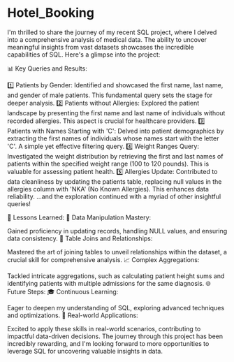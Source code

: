 # Hotel_Booking

I'm thrilled to share the journey of my recent SQL project, where I delved into a comprehensive analysis of medical data. The ability to uncover meaningful insights from vast datasets showcases the incredible capabilities of SQL. Here's a glimpse into the project:


📊 Key Queries and Results:

1️⃣ Patients by Gender:
Identified and showcased the first name, last name, and gender of male patients. This fundamental query sets the stage for deeper analysis.
2️⃣ Patients without Allergies:
Explored the patient landscape by presenting the first name and last name of individuals without recorded allergies. This aspect is crucial for healthcare providers.
3️⃣ Patients with Names Starting with 'C':
Delved into patient demographics by extracting the first names of individuals whose names start with the letter 'C'. A simple yet effective filtering query.
4️⃣ Weight Ranges Query:
Investigated the weight distribution by retrieving the first and last names of patients within the specified weight range (100 to 120 pounds). This is valuable for assessing patient health.
5️⃣ Allergies Update:
Contributed to data cleanliness by updating the patients table, replacing null values in the allergies column with 'NKA' (No Known Allergies). This enhances data reliability.
...and the exploration continued with a myriad of other insightful queries!

🧠 Lessons Learned:
🔄 Data Manipulation Mastery:

Gained proficiency in updating records, handling NULL values, and ensuring data consistency.
🤝 Table Joins and Relationships:

Mastered the art of joining tables to unveil relationships within the dataset, a crucial skill for comprehensive analysis.
📈 Complex Aggregations:

Tackled intricate aggregations, such as calculating patient height sums and identifying patients with multiple admissions for the same diagnosis.
🌐 Future Steps:
🎓 Continuous Learning:

Eager to deepen my understanding of SQL, exploring advanced techniques and optimizations.
🚀 Real-world Applications:

Excited to apply these skills in real-world scenarios, contributing to impactful data-driven decisions.
The journey through this project has been incredibly rewarding, and I'm looking forward to more opportunities to leverage SQL for uncovering valuable insights in data.
